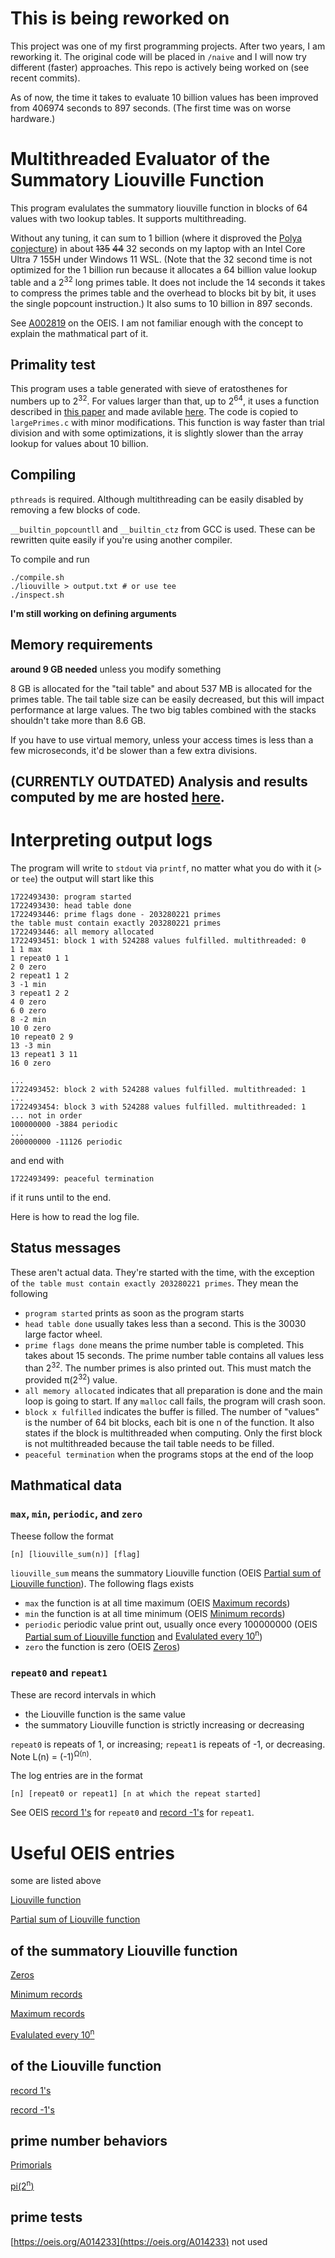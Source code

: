# This is being reworked on

This project was one of my first programming projects. After two years, I am reworking it. The original code will be placed in `/naive` and I will now try different (faster) approaches. This repo is actively being worked on (see recent commits).

As of now, the time it takes to evaluate 10 billion values has been improved from 406974 seconds to 897 seconds. (The first time was on worse hardware.)

# Multithreaded Evaluator of the Summatory Liouville Function

This program evalulates the summatory liouville function in blocks of 64 values with two lookup tables. It supports multithreading. 

Without any tuning, it can sum to 1 billion (where it disproved the [Polya conjecture](https://en.wikipedia.org/wiki/P%C3%B3lya_conjecture)) in about ~~135~~ ~~44~~ 32 seconds on my laptop with an Intel Core Ultra 7 155H under Windows 11 WSL. (Note that the 32 second time is not optimized for the 1 billion run because it allocates a 64 billion value lookup table and a 2<sup>32</sup> long primes table. It does not include the 14 seconds it takes to compress the primes table and the overhead to blocks bit by bit, it uses the single popcount instruction.) It also sums to 10 billion in 897 seconds. 

See [A002819](https://oeis.org/A002819) on the OEIS. I am not familiar enough with the concept to explain the mathmatical part of it.

## Primality test

This program uses a table generated with sieve of eratosthenes for numbers up to 2<sup>32</sup>. For values larger than that, up to 2<sup>64</sup>, it uses a function described in [this paper](https://ceur-ws.org/Vol-1326/020-Forisek.pdf) and made avilable [here](https://people.ksp.sk/~misof/primes/). The code is copied to `largePrimes.c` with minor modifications. This function is way faster than trial division and with some optimizations, it is slightly slower than the array lookup for values about 10 billion. 

## Compiling

`pthreads` is required. Although multithreading can be easily disabled by removing a few blocks of code.

`__builtin_popcountll` and `__builtin_ctz` from GCC is used. These can be rewritten quite easily if you're using another compiler.

To compile and run

```
./compile.sh
./liouville > output.txt # or use tee
./inspect.sh
```

**I'm still working on defining arguments**

## Memory requirements

**around 9 GB needed** unless you modify something

8 GB is allocated for the "tail table" and about 537 MB is allocated for the primes table. The tail table size can be easily decreased, but this will impact performance at large values. The two big tables combined with the stacks shouldn't take more than 8.6 GB.

If you have to use virtual memory, unless your access times is less than a few microseconds, it'd be slower than a few extra divisions. 

## (CURRENTLY OUTDATED) Analysis and results computed by me are hosted [here](https://hsing.org/liouville-sum).

# Interpreting output logs

The program will write to `stdout` via `printf`, no matter what you do with it (`>` or `tee`) the output will start like this

```
1722493430: program started
1722493430: head table done
1722493446: prime flags done - 203280221 primes
the table must contain exactly 203280221 primes
1722493446: all memory allocated
1722493451: block 1 with 524288 values fulfilled. multithreaded: 0
1 1 max
1 repeat0 1 1
2 0 zero
2 repeat1 1 2
3 -1 min
3 repeat1 2 2
4 0 zero
6 0 zero
8 -2 min
10 0 zero
10 repeat0 2 9
13 -3 min
13 repeat1 3 11
16 0 zero
```

```
...
1722493452: block 2 with 524288 values fulfilled. multithreaded: 1
...
1722493454: block 3 with 524288 values fulfilled. multithreaded: 1
... not in order
100000000 -3884 periodic
...
200000000 -11126 periodic
```

and end with

```
1722493499: peaceful termination
```

if it runs until to the end.

Here is how to read the log file.

## Status messages

These aren't actual data. They're started with the time, with the exception of `the table must contain exactly 203280221 primes`. They mean the following

- `program started` prints as soon as the program starts
- `head table done` usually takes less than a second. This is the 30030 large factor wheel.
- `prime flags done` means the prime number table is completed. This takes about 15 seconds. The prime number table contains all values less than 2<sup>32</sup>. The number primes is also printed out. This must match the provided &pi;(2<sup>32</sup>) value.
- `all memory allocated` indicates that all preparation is done and the main loop is going to start. If any `malloc` call fails, the program will crash soon.
- `block x fulfilled` indicates the buffer is filled. The number of "values" is the number of 64 bit blocks, each bit is one n of the function. It also states if the block is multithreaded when computing. Only the first block is not multithreaded because the tail table needs to be filled.
- `peaceful termination` when the programs stops at the end of the loop

## Mathmatical data

### `max`, `min`, `periodic`, and `zero`

Theese follow the format

```
[n] [liouville_sum(n)] [flag]
```

`liouville_sum` means the summatory Liouville function (OEIS [Partial sum of Liouville function](https://oeis.org/A002819)). The following flags exists

- `max` the function is at all time maximum (OEIS [Maximum records](https://oeis.org/A051470))
- `min` the function is at all time minimum (OEIS [Minimum records](https://oeis.org/A002053))
- `periodic` periodic value print out, usually once every 100000000 (OEIS [Partial sum of Liouville function](https://oeis.org/A002819) and [Evalulated every 10<sup>n</sup>](https://oeis.org/A090410))
- `zero` the function is zero (OEIS [Zeros](https://oeis.org/A028488))

### `repeat0` and `repeat1`

These are record intervals in which 
- the Liouville function is the same value
- the summatory Liouville function is strictly increasing or decreasing

`repeat0` is repeats of 1, or increasing; `repeat1` is repeats of -1, or decreasing. Note L(n) = (-1)<sup>&Omega;(n)</sup>.

The log entries are in the format

```
[n] [repeat0 or repeat1] [n at which the repeat started]
```
See OEIS [record 1's](https://oeis.org/A175201) for `repeat0` and [record -1's](https://oeis.org/A175202) for `repeat1`.

# Useful OEIS entries

some are listed above

[Liouville function](https://oeis.org/A008836)

[Partial sum of Liouville function](https://oeis.org/A002819)

## of the summatory Liouville function

[Zeros](https://oeis.org/A028488)

[Minimum records](https://oeis.org/A002053)

[Maximum records](https://oeis.org/A051470)

[Evalulated every 10<sup>n</sup>](https://oeis.org/A090410)

## of the Liouville function

[record 1's](https://oeis.org/A175201)

[record -1's](https://oeis.org/A175202)

## prime number behaviors

[Primorials](https://oeis.org/A002110)

[pi(2<sup>n</sup>)](https://oeis.org/A007053)

## prime tests

[https://oeis.org/A014233](https://oeis.org/A014233) not used
